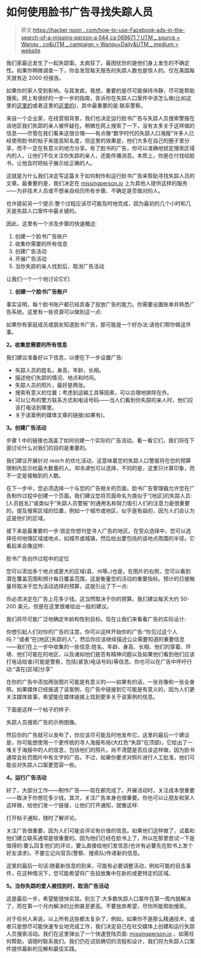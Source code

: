 # 如何使用脸书广告寻找失踪人员

> 原文:[https://hacker noon . com/how-to-use-Facebook-ads-in-the-search-of-a-missing-person-a 044 ca 068671？UTM _ source = Wanqu . co&UTM _ campaign = Wanqu+Daily&UTM _ medium = website](https://hackernoon.com/how-to-use-facebook-ads-in-the-search-for-a-missing-person-a044ca068671?utm_source=wanqu.co&utm_campaign=Wanqu+Daily&utm_medium=website)

我们家最近发生了一起失踪案。太疯狂了。最困扰你的是他们身上发生的不确定性。如果你稍微调查一下，你会发现每天报告的失踪人数也是惊人的。仅在美国每天就有近 2000 份报告。

如果你的家人受到影响，与其发疯，我想，重要的是尽可能保持冷静，尽可能帮助搜索。网上有很好的一步一步的指南，告诉你在失踪人口案件中该怎么做(比如这里的[这里的](https://www.wikihow.com/Find-a-Missing-Person?ref=hackernoon.com)或者这里的[这里的](https://lifehacker.com/how-to-report-a-missing-person-1827291793?ref=hackernoon.com))，其中最重要的是:联系警察。

来自一个企业家，在线营销背景，我们也决定运行脸书广告与失踪人员搜索警报在该地区我们失踪的亲人被怀疑在。稍微在网上搜索了一下，没有太多关于这样做的信息——尽管在我们看来这很合理——有点像“数字时代的失踪人口海报”许多人已经使用脸书的帖子来提高知名度，但这里的效果是，他们大多在自己的圈子里分享，而不一定在有意义的地方分享。有了脸书的广告，你可以准确地锁定搜索区域内的人，让他们不仅关注你失踪的亲人，还能传播消息。本质上，你是在付钱给脸书，让他及时把帖子展示给正确的人。

这就是为什么我们决定写这篇关于如何制作和运行脸书广告来帮助寻找失踪人员的文章。最重要的是，我们决定在 [missingperson.io](https://missingperson.io/?ref=hackernoon.com) 上为其他人提供这样的服务——为非技术人员或不想亲自经历所有步骤、不确定是否做对的人。

也许提前另一个提示:整个过程应该尽可能及时地完成，因为最初的几个小时和几天是失踪人口案件中最关键的。

因此，这里有一个涉及步骤的快速概述:

1.  创建一个脸书广告账户
2.  收集你需要的所有信息
3.  创建广告活动
4.  开展广告活动
5.  当你失踪的亲人找到后，取消广告活动

让我们一个一个地讨论它们:

1.  **创建一个脸书广告账户**

事实证明，每个脸书账户都已经具备了投放广告的能力。你需要设置账单并熟悉广告系统。这里有一些资源可以做到这一点:

如果你有家庭成员或朋友知道脸书广告，那可能是一个好办法:请他们帮你做这件事。

**2。收集您需要的所有信息**

我们建议准备好以下信息，以便在下一步设置广告:

*   失踪人员的姓名，身高，年龄，长相。
*   描述他们失踪的情况、地点和时间。
*   失踪人员的照片，最好是两张。
*   搜索有意义的位置；考虑到运输工具等因素，可以合理地排除在外。
*   可以公布的警方联系方式和电话号码——当人们看到你失踪的亲人时，他们应该打电话到哪里。
*   关于该案例的媒体文章的链接(如果有)。

**3。创建广告活动**

步骤 1 中的链接也涵盖了如何创建一个实际的广告活动。看一看它们，我们将在下面讨论什么对我们的目的是重要的。

我们建议开展针对 *reach* 的优化活动，这意味着您的失踪人口警报将在您的预算限制内显示给最大数量的人。*知名度*也可以选择，不同的是，这里只计算印象，而不一定是接触到的人数。

在下一步中，您必须选择一个与您的广告相关的页面。脸书广告管理器允许您在广告制作过程中创建一个页面。我们建议您将页面命名为类似于“[地区]的失踪人员:[人员姓名]”或类似于“失踪人员警报”的通用名称努力吸引人们的注意力是很重要的。提及搜索区域的位置，例如一个城市或地区，似乎是有益的，因为人们会认为这是他们的区域。

接下来是最重要的一步:锁定你想刊登寻人广告的地区。在受众选择中，您可以选择任何地理区域或地点，如城市或城镇，然后给出要包括的该地点周围的半径。它看起来会像这样:

脸书广告创作过程中的定位

您可以添加多个地点或更大的区域(县、州等。)也是。在图片的右侧，您可以看到潜在覆盖范围和预计每日覆盖范围，这是衡量您的活动的重要指标。预计的日接触量将取决于您为活动选择的预算，这就引出了下一点:

你必须决定在广告上花多少钱。这当然取决于你的预算。我们建议每天大约 50-200 美元，但是在这里很难给出一般的建议。

我们将尽可能广泛地确定年龄和性别目标。现在让我们来看看广告的实际设计:

你想引起人们对你的广告的注意。你可以这样开始你的广告:“你见过这个人吗？”或者“在[地区]失踪的人”，然后你应该继续描述公众需要知道的重要信息——我们在上一步中收集的一些信息:姓名、年龄、身高、长相、他们的穿着、环境、他们可能在的地区，以及诸如他们是否有精神问题以及如果他们看到他们应该打电话给谁(可能是警察，包括(紧急)电话号码)等信息。你也可以在广告中呼吁行动:“请在[区域]分享”

在你的广告中添加两张图片可能是有意义的——如果有的话，一张肖像和一张全身照。如果媒体已经报道了该案例，在广告中链接到它可能是有意义的，因为人们更关注媒体故事，希望能在媒体链接上找到更多关于该案例的信息。

下面是这样一个帖子的样子:

失踪人员搜索广告的示例图像。

然后你的广告就可以发布了，你应该尽可能及时地发布它。这里的最后一个建议是，你可能想使用一个更传统的寻人海报布局(大红色“失踪”在顶部)，它给出了一堆关于海报中的人的信息，包括他们的照片。尚不清楚是否应该这样做，因为脸书通常会处罚图片中有文字的广告。不过，如果你要求对照片进行人工批准，他们可能会对失踪人口案更宽容一些。

**4。运行广告活动**

好了，大部分工作——制作广告——现在都完成了。开展活动时，关注成本很重要——取决于你想花多少钱。其次，关注广告本身也很重要。你也可以让朋友和家人这样做，给他们发一个链接，让他们打开通知，就像这样:

打开帖子通知，随时了解评论。

关注广告很重要，因为人们可能会评论有价值的信息。如果他们这样做了，试着和他们建立联系通常是很重要的。因为他们已经在脸书上了，所以在那里尝试一下是值得的:要么回复他们的评论，要么直接给他们发信息(也许有必要先在脸书上发个好友请求)。不要忘记向官员(警察、搜索队)传递新的信息。

这里的最后一句话:随着新信息的到来，可能有必要调整活动，例如可能的目击事件，在这种情况下，您可能希望将广告投放集中在新的或更特定的区域。

**5。当你失踪的爱人被找到时，取消广告活动**

这是最后一步，希望能很快实现。别忘了:大多数失踪人口案件在第一周内就解决了，而在第一个月内解决的比例甚至更高。不要放弃希望，尽你所能帮助搜索。

对于任何人来说，以上所有这些都太复杂了，例如，如果你不是那么精通技术，或者只是想尽可能快速专业地完成工作，我们决定自己在社交媒体上创建和运行失踪人员搜索活动。我们在这里弹出了一个快速登陆页面: [missingperson.io](https://missingperson.io/?ref=hackernoon.com) 。如需任何帮助，请随时联系我们。我们仍在试验确切的流程和设计，我们将为失踪人口案件提供最新的见解和最佳实践。